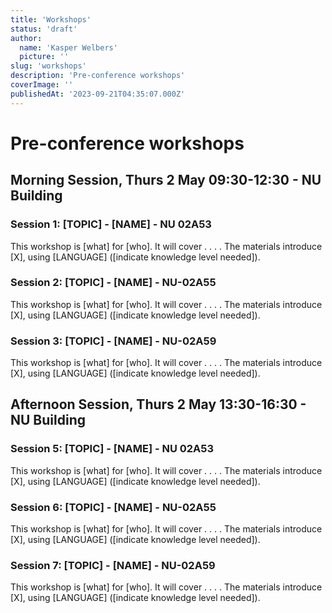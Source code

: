 ```yaml
---
title: 'Workshops'
status: 'draft'
author:
  name: 'Kasper Welbers'
  picture: ''
slug: 'workshops'
description: 'Pre-conference workshops'
coverImage: ''
publishedAt: '2023-09-21T04:35:07.000Z'
---
```


# Pre-conference workshops

## Morning Session, Thurs 2 May 09:30-12:30 - NU Building

### Session 1: [TOPIC] - [NAME] - NU 02A53

This workshop is [what] for [who]. It will cover . . . . The materials introduce [X], using [LANGUAGE\] \([indicate knowledge level needed]).

### Session 2: [TOPIC] - [NAME] - NU-02A55

This workshop is [what] for [who]. It will cover . . . . The materials introduce [X], using [LANGUAGE\] \([indicate knowledge level needed]).

### Session 3: [TOPIC] - [NAME] - NU-02A59

This workshop is [what] for [who]. It will cover . . . . The materials introduce [X], using [LANGUAGE\] \([indicate knowledge level needed]).

## Afternoon Session, Thurs 2 May 13:30-16:30 - NU Building

### Session 5: [TOPIC] - [NAME] - NU 02A53

This workshop is [what] for [who]. It will cover . . . . The materials introduce [X], using [LANGUAGE\] \([indicate knowledge level needed]).

### Session 6: [TOPIC] - [NAME] - NU-02A55

This workshop is [what] for [who]. It will cover . . . . The materials introduce [X], using [LANGUAGE\] \([indicate knowledge level needed]).

### Session 7: [TOPIC] - [NAME] - NU-02A59

This workshop is [what] for [who]. It will cover . . . . The materials introduce [X], using [LANGUAGE\] \([indicate knowledge level needed]).

